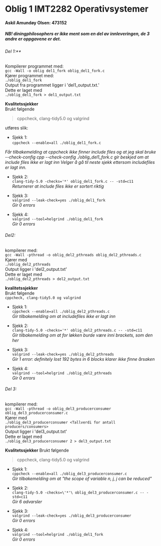 # Oblig 1 IMT2282 Operativsystemer
#### Askil Amundøy Olsen: 473152

##### NB! diningphilosophers er ikke ment som en del av innleveringen, de 3 andre er oppgavene er det.
###### Del 1:** <br>
Kompilerer programmet med: <br>
`gcc -Wall -o oblig del1_fork oblig_del1_fork.c`<br>
Kjører programmet med: <br>
`./oblig_del1_fork`<br>
Output fra programmet ligger i 'del1_output.txt.' <br>
Dette er laget med <br>
`./oblig_del1_fork > del1_output.txt`<br>

**Kvalitetssjekker** <br>
Brukt følgende
> cppcheck, clang-tidy5.0 og valgrind

utføres slik:<br>

- Sjekk 1:<br>
`cppcheck --enable=all ./oblig_del1_fork.c`<br>

*Får tilbakemelding at cppcheck ikke finner include files og at jeg skal bruke --check-config
cpp --check-config ./oblig_del1_fork.c gir beskjed om at include files ikke er lagt inn
Velger å gå til neste sjekk ettersom includefiles er lagt inn.*<br>

- Sjekk 2:<br>
`clang-tidy-5.0 -checks='*' oblig_del1_fork.c -- -std=c11`<br>
*Returnerer at include files ikke er sortert riktig*<br>

- Sjekk 3:<br>
`valgrind --leak-check=yes ./oblig_del1_fork`<br>
*Gir 0 errors*<br>

- Sjekk 4:<br>
`valgrind --tool=helgrind ./oblig_del1_fork`<br>
*Gir 0 errors*<br>


###### Del2:<br>
kompilerer med: <br>
`gcc -Wall -pthread -o oblig_del2_pthreads oblig_del2_pthreads.c`<br>
Kjører med <br>
`./oblig_del2_pthreads`<br>
Output ligger i 'del2_output.txt'<br>
Dette er laget med <br>
`./oblig_del2_pthreads > del2_output.txt` <br>

**kvalitetssjekker** <br>
Brukt følgende <br>
`cppcheck, clang-tidy5.0 og valgrind` <br>

- Sjekk 1: <br>
`cppcheck --enable=all ./oblig_del2_pthreads.c` <br>
*Gir tilbakemelding om at includefiles ikke er lagt inn* <br>

- Sjekk 2: <br>
`clang-tidy-5.0 -checks='*' oblig_del2_pthreads.c -- -std=c11`<br>
*Gir tilbakemelding om at for løkken burde være inni brackets, som den her*<br>

- Sjekk 3: <br>
`valgrind --leak-check=yes ./oblig_del2_pthreads` <br>
*Gir 1 error: definitely lost 192 bytes in 6 blocks
klarer ikke finne årsaken*<br>

- Sjekk 4:<br>
`valgrind --tool=helgrind ./oblig_del2_pthreads`<br>
*Gir 0 errors*<br>


###### Del 3: <br>
kompilerer med: <br>
`gcc -Wall -pthread -o oblig_del3_producerconsumer oblig_del3_producerconsumer.c` <br>
Kjører med <br>
`./oblig_del3_producerconsumer <Tallverdi for antall producers/consumers>` <br>
Output ligger i 'del3_output.txt'<br>
Dette er laget med <br>
`./oblig_del3_producerconsumer 2 > del3_output.txt`<br>

**Kvalitetssjekker**
Brukt følgende
> cppcheck, clang-tidy5.0 og valgrind

- Sjekk 1: <br>
`cppcheck --enable=all ./oblig_del3_producerconsumer.c` <br>
*Gir tilbakemelding om at "the scope of variable n, j, j can be reduced"* <br>  

- Sjekk 2: <br>
`clang-tidy-5.0 -checks=\'*'\ oblig_del3_producerconsumer.c -- -std=c11` <br>
*Gir 6 advarsler*<br>

- Sjekk 3: <br>
`valgrind --leak-check=yes ./oblig_del3_producerconsumer` <br>
*Gir 0 errors* <br>

- Sjekk 4: <br>
`valgrind --tool=helgrind ./oblig_del1_fork`<br>
*Gir 0 errors* <br>


